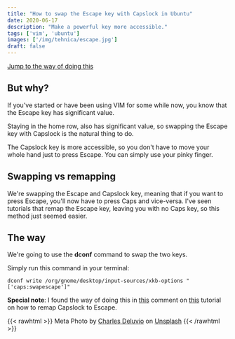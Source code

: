```yaml
---
title: "How to swap the Escape key with Capslock in Ubuntu"
date: 2020-06-17
description: "Make a powerful key more accessible."
tags: ['vim', 'ubuntu']
images: ['/img/tehnica/escape.jpg']
draft: false
---
```


[Jump to the way of doing this](#the-way)

## But why?

If you've started or have been using VIM for some while now, you know that the Escape key has significant value.

Staying in the home row, also has significant value, so swapping the Escape key with Capslock is the natural thing to do.

The Capslock key is more accessible, so you don't have to move your whole hand just to press Escape. You can simply use your pinky finger.

## Swapping vs remapping

We're swapping the Escape and Capslock key, meaning that if you want to press Escape, you'll now have to press Caps and vice-versa. I've seen tutorials that remap the Escape key, leaving you with no Caps key, so this method just seemed easier.

## The way

We're going to use the **dconf** command to swap the two keys.

Simply run this command in your terminal:

```
dconf write /org/gnome/desktop/input-sources/xkb-options "['caps:swapescape']"
```

**Special note**: I found the way of doing this in [this](http://disq.us/p/1msufl0) comment on [this](https://era86.github.io/2017/01/14/remapping-capslock-to-escape-in-ubuntu-1604.html) tutorial on how to remap Capslock to Escape.

{{< rawhtml >}}
Meta Photo by <a href="https://unsplash.com/@charlesdeluvio?utm_source=unsplash&amp;utm_medium=referral&amp;utm_content=creditCopyText">Charles Deluvio</a> on <a href="/s/photos/escape?utm_source=unsplash&amp;utm_medium=referral&amp;utm_content=creditCopyText">Unsplash</a>
{{< /rawhtml >}}
